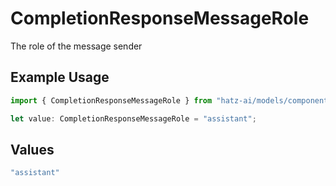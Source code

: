 # CompletionResponseMessageRole

The role of the message sender

## Example Usage

```typescript
import { CompletionResponseMessageRole } from "hatz-ai/models/components";

let value: CompletionResponseMessageRole = "assistant";
```

## Values

```typescript
"assistant"
```